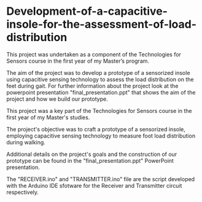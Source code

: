 # Development-of-a-capacitive-insole-for-the-assessment-of-load-distribution

This project was undertaken as a component of the Technologies for Sensors course in the first year of my Master’s program.

The aim of the project was to develop a prototype of a sensorized insole using  capacitive sensing technology to assess the load distribution on the feet during gait.
For further information about the project look at the powerpoint presentation "final_presentation.ppt" that shows the aim of the project and how we build our prototype. 

This project was a key part of the Technologies for Sensors course in the first year of my Master's studies.

The project's objective was to craft a prototype of a sensorized insole, employing capacitive sensing technology to measure foot load distribution during walking.

Additional details on the project's goals and the construction of our prototype can be found in the "final_presentation.ppt" PowerPoint presentation.

The "RECEIVER.ino" and "TRANSMITTER.ino" file are the script developed with the Arduino IDE sfotware for the Receiver and Transmitter circuit respectively. 
